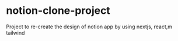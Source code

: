 # notion-clone-project
Project to re-create the design of notion app by using nextjs, react,m tailwind
